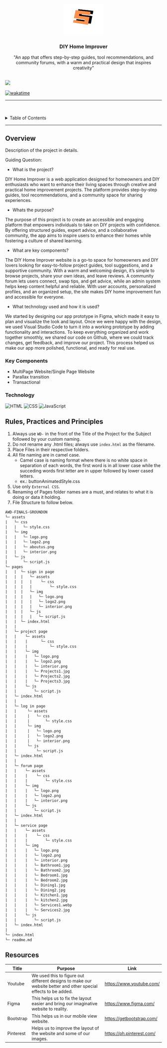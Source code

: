 <a name="readme-top">

<br/>

<br />
<div align="center">
  <a href="https://github.com/zyx-0314/">
  <!-- TODO: If you want to add logo or banner you can add it here -->
    <img src="./assets/img/logo.jpg" alt="Nyebe" width="130" height="100">
  </a>
<!-- TODO: Change Title to the name of the title of your Project -->
  <h3 align="center">DIY Home Improver</h3>
</div>
<!-- TODO: Make a short description -->
<div align="center">
  "An app that offers step-by-step guides, tool recommendations, and community forums, with a warm and practical design that inspires creativity"
</div>

<br />

<!-- TODO: Change the zyx-0314 into your github username  -->
<!-- TODO: Change the WD-Template-Project into the same name of your folder -->
![](https://visit-counter.vercel.app/counter.png?page=zyx-0314/WD-Template-Project)

[![wakatime](https://wakatime.com/badge/user/018dd99a-4985-4f98-8216-6ca6fe2ce0f8/project/63501637-9a31-42f0-960d-4d0ab47977f8.svg)](https://wakatime.com/badge/user/018dd99a-4985-4f98-8216-6ca6fe2ce0f8/project/63501637-9a31-42f0-960d-4d0ab47977f8)

---

<br />
<br />

<!-- TODO: If you want to add more layers for your readme -->
<details>
  <summary>Table of Contents</summary>
  <ol>
    <li>
      <a href="#overview">Overview</a>
      <ol>
        <li>
          <a href="#key-components">Key Components</a>
        </li>
        <li>
          <a href="#technology">Technology</a>
        </li>
      </ol>
    </li>
    <li>
      <a href="#rule,-practices-and-principles">Rules, Practices and Principles</a>
    </li>
    <li>
      <a href="#resources">Resources</a>
    </li>
  </ol>
</details>

---

## Overview

<!-- TODO: To be changed -->
<!-- The following are just sample -->
Description of the project in details.

Guiding Question:
- What is the project?

DIY Home Improver is a web application designed for homeowners and DIY enthusiasts who want to enhance their living spaces through creative and practical home improvement projects. The platform provides step-by-step guides, tool recommendations, and a community space for sharing experiences.

- Whats the purpose?

The purpose of this project is to create an accessible and engaging platform that empowers individuals to take on DIY projects with confidence. By offering structured guides, expert advice, and a collaborative community, the app aims to inspire users to enhance their homes while fostering a culture of shared learning.

- What are key components?

The DIY Home Improver website is a go-to space for homeowners and DIY lovers looking for easy-to-follow project guides, tool suggestions, and a supportive community. With a warm and welcoming design, it’s simple to browse projects, share your own ideas, and leave reviews. A community forum lets users connect, swap tips, and get advice, while an admin system helps keep content helpful and reliable. With user accounts, personalized profiles, and an organized setup, the site makes DIY home improvement fun and accessible for everyone.

- What technology used and how it is used?

We started by designing our app prototype in Figma, which made it easy to plan and visualize the look and layout. Once we were happy with the design, we used Visual Studio Code to turn it into a working prototype by adding functionality and interactions. To keep everything organized and work together smoothly, we shared our code on Github, where we could track changes, get feedback, and improve our project. This process helped us make our app more polished, functional, and ready for real use.


### Key Components
<!-- TODO: List of Key Components -->
<!-- The following are just sample -->
- MultiPage Website/Single Page Website
- Parallax transition
- Transactional

### Technology
<!-- TODO: List of Technology Used -->
![HTML](https://img.shields.io/badge/HTML-E34F26?style=for-the-badge&logo=html5&logoColor=white)
![CSS](https://img.shields.io/badge/CSS-1572B6?style=for-the-badge&logo=css3&logoColor=white)
![JavaScript](https://img.shields.io/badge/JavaScript-F7DF1E?style=for-the-badge&logo=javascript&logoColor=white)

## Rules, Practices and Principles
1. Always use `WD-` in the front of the Title of the Project for the Subject followed by your custom naming.
2. Do not rename any .html files; always use `index.html` as the filename.
3. Place Files in their respective folders.
4. All file naming are in camel case.
   - Camel case is naming format where there is no white space in separation of each words, the first word is in all lower case while the succeding words first letter are in upper followed by lower cased letters.
   - ex.: buttonAnimatedStyle.css
5. Use only `External CSS`.
6. Renaming of Pages folder names are a must, and relates to what it is doing or data it holding.
7. File Structure to follow below.

```
AWD-FINALS-GROUNDON
└─ assets
|   └─ css
|   |   └─ style.css
|   └─ img
|   |   └─ logo.png
|   |   └─ logo2.png
|   |   └─ aboutus.png
|   |   └─ interior.png
|   └─ js
|       └─ script.js
└─ pages
|   |  └─ sign in page
|   |  |   └─ assets
|   |  |   |    └─ css
|   |  |   |        └─ style.css
|   |  |   └─ img
|   |  |   |   └─ logo.png
|   |  |   |   └─ logo2.png
|   |  |   |   └─ interior.png
|   |  |   └─ js
|   |  |   |   └─ script.js
|   |  └─ index.html
|   |  
|   └─ project page
|   |    └─ assets
|   |    |      └─ css
|   |    |          └─ style.css
|   |    └─ img
|   |    |   └─ logo.png
|   |    |   └─ logo2.png
|   |    |   └─ interior.png
|   |    |   └─ Projects1.jpg
|   |    |   └─ Projects2.jpg
|   |    |   └─ Projects3.jpg
|   |    └─ js
|   |        └─ script.js
|   └─ index.html
|   |  
|   └─ log in page
|   |     └─ assets
|   |     |   └─ css
|   |     |       └─ style.css
|   |     └─ img
|   |     |   └─ logo.png
|   |     |   └─ logo2.png
|   |     |   └─ interior.png
|   |     └─ js
|   |         └─ script.js
|   └─ index.html
|   | 
|   └─ forum page
|   |    └─ assets
|   |    |    └─ css
|   |    |        └─ style.css
|   |    └─ img
|   |    |   └─ logo.png
|   |    |   └─ logo2.png
|   |    |   └─ interior.png
|   |    └─ js
|   |        └─ script.js
|   └─ index.html
|   |     
|   └─ service page
|   |    └─ assets
|   |    |    └─ css
|   |    |        └─ style.css
|   |    └─ img
|   |    |   └─ logo.png
|   |    |   └─ logo2.png
|   |    |   └─ interior.png
|   |    |   └─ Bathroom1.jpg
|   |    |   └─ Bathroom2.jpg
|   |    |   └─ Bedroom1.jpg
|   |    |   └─ Bedroom2.jpg
|   |    |   └─ Dining1.jpg
|   |    |   └─ Dining2.jpg
|   |    |   └─ Kitchen1.jpg
|   |    |   └─ kitchen2.jpg
|   |    |   └─ Services1.webp
|   |    |   └─ Services2.jpg
|   |    └─ js
|   |        └─ script.js
|   └─ index.html
|   
└─ index.html
└─ readme.md
```

## Resources

<!-- TODO: Add References -->
| Title | Purpose | Link |
|-|-|-|
| Youtube | We used this to figure out different designs to make our website better and other special effects to be added. | https://www.youtube.com/ |
| Figma | This helps us to fix the layout easier and bring our imaginative website to reality. | https://www.figma.com/ |
| Bootstrap | This helps us in our mobile view website. | https://getbootstrap.com/ |
| Pinterest | Helps us to improve the layout of the website and some of our images. | https://ph.pinterest.com/ |
